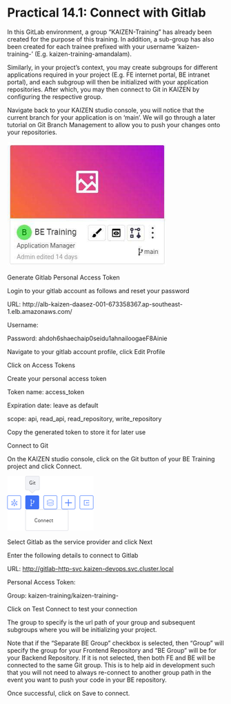 # Practical 14.1: Connect with Gitlab



In this GitLab environment, a group “KAIZEN-Training” has already been created for the purpose of this training. In addition, a sub-group has also been created for each trainee prefixed with your username ‘kaizen-training-<username>’ (E.g. kaizen-training-amandalam).





Similarly, in your project’s context, you may create subgroups for different applications required in your project (E.g. FE internet portal, BE intranet portal), and each subgroup will then be initialized with your application repositories. After which, you may then connect to Git in KAIZEN by configuring the respective group.

Navigate back to your KAIZEN studio console, you will notice that the current branch for your application is on ‘main’. We will go through a later tutorial on Git Branch Management to allow you to push your changes onto your repositories.





![Image Description](./images/image_78.jpeg)

Generate Gitlab Personal Access Token

Login to your gitlab account as follows and reset your password

URL: http://alb-kaizen-daasez-001-673358367.ap-southeast- 1.elb.amazonaws.com/

Username: <username>

Password: ahdoh6shaechaip0seidu1ahnailoogaeF8Ainie

Navigate to your gitlab account profile, click Edit Profile





Click on Access Tokens





Create your personal access token

Token name: access_token

Expiration date: leave as default

scope: api, read_api, read_repository, write_repository





Copy the generated token to store it for later use









Connect to Git

On the KAIZEN studio console, click on the Git button of your BE Training project and click Connect.





![Image Description](./images/image_79.png)

Select Gitlab as the service provider and click Next





Enter the following details to connect to Gitlab

URL: http://gitlab-http-svc.kaizen-devops.svc.cluster.local

Personal Access Token: <token-string>

Group: kaizen-training/kaizen-training-<username>

Click on Test Connect to test your connection





The group to specify is the url path of your group and subsequent subgroups where you will be initializing your project.

Note that if the “Separate BE Group” checkbox is selected, then “Group” will specify the group for your Frontend Repository and “BE Group” will be for your Backend Repository. If it is not selected, then both FE and BE will be connected to the same Git group. This is to help aid in development such that you will not need to always re-connect to another group path in the event you want to push your code in your BE repository.

Once successful, click on Save to connect.









